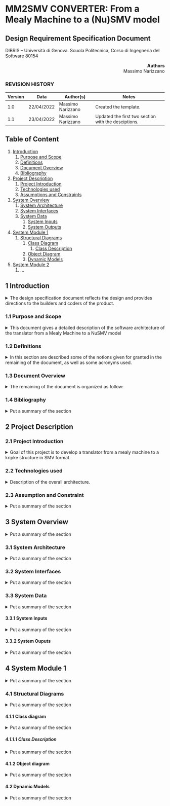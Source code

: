 
# MM2SMV CONVERTER: From a Mealy Machine to a (Nu)SMV model

## Design Requirement Specification Document

DIBRIS – Università di Genova. Scuola Politecnica, Corso di Ingegneria del Software 80154


<div align='right'> <b> Authors </b> <br>Massimo Narizzano </div>

### REVISION HISTORY

Version | Data | Author(s)| Notes
---------|------|--------|------
1.0 |22/04/2022 | Massimo Narizzano | Created the template.
1.1 |23/04/2022 | Massimo Narizzano | Updated the first two section with the desciptions. 

## Table of Content

1. [Introduction](#intro)
    1. [Purpose and Scope](#purpose)  
    2. [Definitions](#def)
    3. [Document Overview](#overview)
    4. [Bibliography](#biblio)
2. [Project Description](#description)
    1. [Project Introduction](#project-intro)
    2. [Technologies used](#tech)
    3. [Assumptions and Constraints](#constraints)
3. [System Overview](#system-overview)
    1. [System Architecture](#architecture)
    2. [System Interfaces](#interfaces)
    3. [System Data](#data)
        1. [System Inputs](#inputs)
        2. [System Outputs](#outputs)
4. [System Module 1](#sys-module-1)
    1. [Structural Diagrams](#sd)
        1. [Class Diagram](#cd)
            1. [Class Description](#cd-description)
        2. [Object Diagram](#od)
        3. [Dynamic Models](#dm)
5. [System Module 2](#sys-module-2)
   1. ...

##  <a name="intro"></a>  1 Introduction
<details>
    <summary> The design specification document reflects the design and provides directions to the builders and coders of the product.</summary> 
    Through this document, designers communicate the design for the product to which the builders or coders must comply. The design specification should state how the design will meet the requirements.
</details>
    
### <a name="purpose"></a> 1.1 Purpose and Scope
<details> 
    <summary> This document gives a detailed description of the software architecture of the translator from a Mealy Machine to a NuSMV model </summary>
<p> This document specifies the architecture as wel as the input and output format of the systems. It also displays some algorithm to translate mealy machines to NuSMV morels, use sequence or activity diagrams. The class diagrams show how the programming team would implement the specific module.
    This document is intended for developers.
    </p>
</details>

### <a name="def"></a> 1.2 Definitions
<details> 
    <summary> In this section are described some of the notions given for granted in the remaining of the document, as well as some acronyms used.
    </summary>
       
| Acronym  | Defonition |
| ------------- | ------------- |
| Mealy Machine | Content Cell  |
| MM | Content Cell  |
| NuSMV  | Content Cell  |
| SMV  | Content Cell  |
| UML | Content Cell  |
    
    
</details>

### <a name="overview"></a> 1.3 Document Overview
<details> 
    <summary> The remaining of the document is organized as follow: </summary>
    <p> Section 2 gives a high level decrption of the project, the techologies used and the constraints; Section 3 gives a system architecture overview, where system should be divided in separated modules, with also the description of the system interfaces and inputs/outputs; each section after the section 3 is devoted, if any, to each module, i.e. a section for each module. In this case Section 4 describe through UML diagrams the first and unique module. It describe the static structure of the system using class diagram and object diagram to give an example. Moreover it also describe dynamic system behaviours </p>
</details>

### <a name="biblio"></a> 1.4 Bibliography
<details> 
    <summary> Put a summary of the section
    </summary>
    <p>This sub section should describe ...</p>
</details>

## <a name="description"></a> 2 Project Description

### <a name="project-intro"></a> 2.1 Project Introduction 
<details> 
    <summary> Goal of this project is to develop a translator from a mealy machine to a kripke structure in SMV format.
    </summary>
    <p> Both MM and Kripke Structures are Finite State Machines. The main differences between them are two:  </p>
</details>

### <a name="tech"></a> 2.2 Technologies used

<details> 
    <summary> Description of the overall architecture. </summary>
    <p>Graphical representation of the system architecture.  May be composed by multiple diagrams depending on the differences in the environment
specifications    </p>
</details>

### <a name="constraints"></a> 2.3 Assumption and Constraint 
<details> 
    <summary> Put a summary of the section
    </summary>
    <p>This sub section should describe ...</p>
</details>

## <a name="system-overview"></a>  3 System Overview
<details> 
    <summary> Put a summary of the section
    </summary>
    <p>This sub section should describe ...</p>
</details>

### <a name="architecture"></a>  3.1 System Architecture
<details> 
    <summary> Put a summary of the section
    </summary>
    <p>This sub section should describe ...</p>
</details>

### <a name="interfaces"></a>  3.2 System Interfaces
<details> 
    <summary> Put a summary of the section
    </summary>
    <p>This sub section should describe ...</p>
</details>

### <a name="data"></a>  3.3 System Data
<details> 
    <summary> Put a summary of the section
    </summary>
    <p>This sub section should describe ...</p>
</details>

#### <a name="inputs"></a>  3.3.1 System Inputs
<details> 
    <summary> Put a summary of the section
    </summary>
    <p>This sub section should describe ...</p>
</details>

#### <a name="outputs"></a>  3.3.2 System Ouputs
<details> 
    <summary> Put a summary of the section
    </summary>
    <p>This sub section should describe ...</p>
</details>

## <a name="sys-module-1"></a>  4 System Module 1
<details> 
    <summary> Put a summary of the section
    </summary>
    <p>This sub section should describe ...</p>
</details>

### <a name="sd"></a>  4.1 Structural Diagrams
<details> 
    <summary> Put a summary of the section
    </summary> 
    <a> This sub section should describe ....</a>
    
</details>

#### <a name="cd"></a>  4.1.1 Class diagram
<details> 
    <summary> Put a summary of the section
    </summary>
    <p>This sub section should describe ...</p>
        <img src="imgs/classdiagram.png"
     alt="Markdown Monster icon"
     style="float: left; margin-right: 10px;" />
      
        

</details>

##### <a name="cd-description"></a>  4.1.1.1 Class Description
<details> 
    <summary> Put a summary of the section
    </summary>
    <p>This sub section should describe ...</p>
</details>

#### <a name="od"></a>  4.1.2 Object diagram
<details> 
    <summary> Put a summary of the section
    </summary>
    <p>This sub section should describe ...</p>
</details>

#### <a name="dm"></a>  4.2 Dynamic Models
<details> 
    <summary> Put a summary of the section
    </summary>
    <p>This sub section should describe ...</p>
</details>
